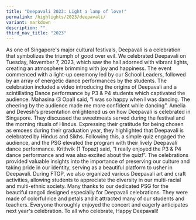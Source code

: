 ```yaml
---
title: "Deepavali 2023: Light a lamp of love!"
permalink: /highlights/2023/deepavali/
variant: markdown
description: ""
third_nav_title: "2023"
---
```

As one of Singapore's major cultural festivals, Deepavali is a celebration that symbolizes the triumph of good over evil. We celebrated Deepavali on Tuesday, November 7, 2023, which saw the hall adorned with vibrant lights, creating an atmosphere brimming with joy and happiness. The event commenced with a light-up ceremony led by our School Leaders, followed by an array of energetic dance performances by the students.
The celebration included a video introducing the origins of Deepavali and a scintillating Dance performance by P3 & P4 students which captivated the audience. Mahasina (3 Opal) said, “I was so happy when I was dancing. The cheering by the audience made me more confident while dancing”.
Amelia and Devesh's presentation enlightened us on how Deepavali is celebrated in Singapore. They discussed the sweetmeats served during the festival and the morning rituals of Hindus. Expressing their gratitude for being chosen as emcees during their graduation year, they highlighted that Deepavali is celebrated by Hindus and Sikhs.
Following this, a simple quiz engaged the audience, and the PSG elevated the program with their lively Deepavali dance performance. Krithvik (1 Topaz) said, “I really enjoyed the P3 & P4 dance performance and was also excited about the quiz!”.
The celebrations provided valuable insights into the importance of preserving our culture and taking pride in our identity, serving as a beautiful platform to usher in Deepavali. During FTGP, we also organized various Deepavali art and craft activities, allowing students to appreciate the diversity in our multi-racial and multi-ethnic society.
Many thanks to our dedicated PSG for the beautiful rangoli designed especially for Deepavali celebrations. They were made of colorful rice and petals and it attracted many of our students and teachers. Everyone thoroughly enjoyed the concert and eagerly anticipates next year's celebration. To all who celebrate, Happy Deepavali!